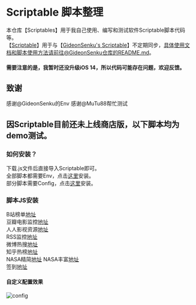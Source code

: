 # Scriptable 脚本整理
本仓库【Scriptables】用于我自己使用、编写和测试软件Scriptable脚本代码等。  
【[Scriptable](https://github.com/evilbutcher/Scriptable)】用于与【[GideonSenku's Scriptable](https://github.com/GideonSenku/Scriptable)】不定期同步，具体使用文档和脚本使用方法请前往@GideonSenku仓库的README.md。  
#### 需要注意的是，我暂时还没升级iOS 14，所以代码可能存在问题，欢迎反馈。
## 致谢
感谢@GideonSenku的Env
感谢@MuTu88帮忙测试
## 因Scriptable目前还未上线商店版，以下脚本均为demo测试。 
### 如何安装？
下载.js文件后直接导入Scriptable即可。  
全部脚本都需要Env，点击[这里](https://github.com/evilbutcher/Scriptables/blob/master/Env.js)安装。  
部分脚本需要Config，点击[这里](https://github.com/evilbutcher/Scriptables/blob/master/Config.js)安装。  
### 脚本JS安装
B站榜单[地址](https://github.com/evilbutcher/Scriptables/blob/master/BilibiliMonitor.js)  
豆瓣电影监控[地址](https://github.com/evilbutcher/Scriptables/blob/master/DoubanMonitor.js)  
人人影视资源[地址](https://github.com/evilbutcher/Scriptables/blob/master/RRShareMonitor.js)  
RSS监控[地址](https://github.com/evilbutcher/Scriptables/blob/master/RSSMonitor.js)  
微博热搜[地址](https://github.com/evilbutcher/Scriptables/blob/master/WeiboMonitor.js)  
知乎热榜[地址](https://github.com/evilbutcher/Scriptables/blob/master/ZhihuMonitor.js)  
NASA精简[地址](https://github.com/evilbutcher/Scriptables/blob/master/NASA.js)
NASA丰富[地址](https://github.com/evilbutcher/Scriptables/blob/master/NASAwDetail.js)  
签到[地址](https://github.com/evilbutcher/Scriptables/blob/master/Checkin.js)
#### 自定义配置效果
![config](https://github.com/evilbutcher/Scriptables/blob/master/picture/config.gif)
